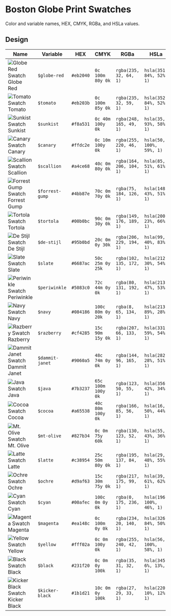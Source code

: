 # Boston Globe Print Swatches

Color and variable names, HEX, CMYK, RGBa, and HSLa values.


## Design

| Name                                                                                  | Variable        | HEX       | CMYK               | RGBa                     | HSLa                      |
| ------------------------------------------------------------------------------------- | --------------- | --------- | ------------------ | ------------------------ | ------------------------- |
| ![Globe Red Swatch](https://www.beautycolorcode.com/eb2040-15x15.png) Globe Red       | `$globe-red`    | `#eb2040` | `0c 100m 80y 0k`   | `rgba(235, 32, 64, 1)`   | `hsla(351, 84%, 52%, 1)`  |
| ![Tomato Swatch](https://www.beautycolorcode.com/eb203b-15x15.png) Tomato             | `$tomato`       | `#eb203b` | `0c 100m 85y 0k`   | `rgba(235, 32, 59, 1)`   | `hsla(352, 84%, 52%, 1)`  |
| ![Sunkist Swatch](https://www.beautycolorcode.com/f8a531-15x15.png) Sunkist           | `$sunkist`      | `#f8a531` | `0c 40m 100y 0k`   | `rgba(248, 165, 49, 1)`  | `hsla(35, 93%, 58%, 1)`   |
| ![Canary Swatch](https://www.beautycolorcode.com/ffdc2e-15x15.png) Canary             | `$canary`       | `#ffdc2e` | `0c 10m 100y 0k`   | `rgba(255, 220, 46, 1)`  | `hsla(50, 100%, 59%, 1)`  |
| ![Scallion Swatch](https://www.beautycolorcode.com/a4ce68-15x15.png) Scallion         | `$scallion`     | `#a4ce68` | `40c 0m 80y 0k`    | `rgba(164, 206, 104, 1)` | `hsla(85, 51%, 61%, 1)`   |
| ![Forrest Gump Swatch](https://www.beautycolorcode.com/4bb87e-15x15.png) Forrest Gump | `$forrest-gump` | `#4bb87e` | `70c 0m 70y 0k`    | `rgba(75, 184, 126, 1)`  | `hsla(148, 43%, 51%, 1)`  |
| ![Tortola Swatch](https://www.beautycolorcode.com/00b0bc-15x15.png) Tortola           | `$tortola`      | `#00b0bc` | `90c 0m 30y 0k`    | `rgba(149, 176, 189, 1)` | `hsla(200, 23%, 66%, 1)`  |
| ![De Stijl Swatch](https://www.beautycolorcode.com/95b0bd-15x15.png) De Stijl         | `$de-stijl`     | `#95b0bd` | `20c 0m 0y 30k`    | `rgba(206, 229, 194, 1)` | `hsla(99, 40%, 83%, 1)`   |
| ![Slate Swatch](https://www.beautycolorcode.com/6687ac-15x15.png) Slate               | `$slate`        | `#6687ac` | `50c 25m 0y 25k`   | `rgba(102, 135, 172, 1)` | `hsla(212, 30%, 54%, 1)`  |
| ![Periwinkle Swatch](https://www.beautycolorcode.com/5083c0-15x15.png) Periwinkle     | `$periwinkle`   | `#5083c0` | `72c 44m 0y 0k`    | `rgba(80, 131, 192, 1)`  | `hsla(213, 47%, 53%, 1)`  |
| ![Navy Swatch](https://www.beautycolorcode.com/084186-15x15.png) Navy                 | `$navy`         | `#084186` | `100c 80m 0y 20k`  | `rgba(8, 65, 134, 1)`    | `hsla(213, 89%, 28%, 1)`  |
| ![Razberry Swatch](https://www.beautycolorcode.com/cf4285-15x15.png) Razberry         | `$razberry`     | `#cf4285` | `15c 90m 15y 0k`   | `rgba(207, 66, 133, 1)`  | `hsla(331, 59%, 54%, 1)`  |
| ![Dammit Janet Swatch](https://www.beautycolorcode.com/9060a5-15x15.png) Dammit Janet | `$dammit-janet` | `#9060a5` | `48c 74m 0y 0k`    | `rgba(144, 96, 165, 1)`  | `hsla(282, 28%, 51%, 1)`  |
| ![Java Swatch](https://www.beautycolorcode.com/7b3237-15x15.png) Java                 | `$java`         | `#7b3237` | `65c 100m 100y 0k` | `rgba(123, 50, 55, 1)`   | `hsla(356, 42%, 34%, 1)`  |
| ![Cocoa Swatch](https://www.beautycolorcode.com/a65538-15x15.png) Cocoa               | `$cocoa`        | `#a65538` | `40c 80m 100y 0k`  | `rgba(166, 85, 56, 1)`   | `hsla(16, 50%, 44%, 1)`   |
| ![Mt. Olive Swatch](https://www.beautycolorcode.com/827b34-15x15.png) Mt. Olive       | `$mt-olive`     | `#827b34` | `0c 0m 75y 60k`    | `rgba(130, 123, 52, 1)`  | `hsla(55, 43%, 36%, 1)`   |
| ![Latte Swatch](https://www.beautycolorcode.com/c38954-15x15.png) Latte               | `$latte`        | `#c38954` | `25c 50m 80y 0k`   | `rgba(195, 137, 84, 1)`  | `hsla(29, 48%, 55%, 1)`   |
| ![Ochre Swatch](https://www.beautycolorcode.com/d9af63-15x15.png) Ochre               | `$ochre`        | `#d9af63` | `15c 30m 75y 0k`   | `rgba(217, 175, 99, 1)`  | `hsla(39, 61%, 62%, 1)`   |
| ![Cyan Swatch](https://www.beautycolorcode.com/00afec-15x15.png) Cyan                 | `$cyan`         | `#00afec` | `100c 0m 0y 0k`    | `rgba(0, 175, 236, 1)`   | `hsla(196, 100%, 46%, 1)` |
| ![Magenta Swatch](https://www.beautycolorcode.com/ea148c-15x15.png) Magenta           | `$magenta`      | `#ea148c` | `0c 100m 0y 0k`    | `rgba(234, 20, 140, 1)`  | `hsla(326, 84%, 50%, 1)`  |
| ![Yellow Swatch](https://www.beautycolorcode.com/fff02a-15x15.png) Yellow             | `$yellow`       | `#fff02a` | `0c 0m 100y 0k`    | `rgba(255, 240, 42, 1)`  | `hsla(56, 100%, 58%, 1)`  |
| ![Black Swatch](https://www.beautycolorcode.com/231f20-15x15.png) Black               | `$black`        | `#231f20` | `0c 0m 0y 100k`    | `rgba(35, 31, 32, 1)`    | `hsla(345, 6%, 13%, 1)`   |
| ![Kicker Black Swatch](https://www.beautycolorcode.com/1b1d21-15x15.png) Kicker Black | `$kicker-black` | `#1b1d21` | `10c 0m 0y 100k`   | `rgba(27, 29, 33, 1)`    | `hsla(220, 10%, 12%, 1)`  |
